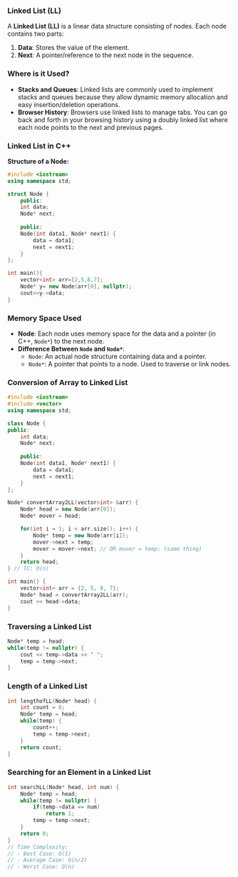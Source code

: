 ### Linked List (LL)

A **Linked List (LL)** is a linear data structure consisting of nodes. Each node contains two parts: 
1. **Data**: Stores the value of the element.
2. **Next**: A pointer/reference to the next node in the sequence.

### Where is it Used?

- **Stacks and Queues**: Linked lists are commonly used to implement stacks and queues because they allow dynamic memory allocation and easy insertion/deletion operations.
- **Browser History**: Browsers use linked lists to manage tabs. You can go back and forth in your browsing history using a doubly linked list where each node points to the next and previous pages.

### Linked List in C++

**Structure of a Node:**
```cpp
#include <iostream>
using namespace std;

struct Node {
    public:
    int data; 
    Node* next;  
    
    public:
    Node(int data1, Node* next1) {
        data = data1;
        next = next1;
    }
};

int main(){
    vector<int> arr=[2,5,8,7];
    Node* y= new Node(arr[0], nullptr);
    cout<<y->data;
}
```

### Memory Space Used

- **Node**: Each node uses memory space for the data and a pointer (in C++, `Node*`) to the next node.
- **Difference Between `Node` and `Node*`**:
  - `Node`: An actual node structure containing data and a pointer.
  - `Node*`: A pointer that points to a node. Used to traverse or link nodes.

### Conversion of Array to Linked List

```cpp
#include <iostream>
#include <vector>
using namespace std;

class Node {
public:
    int data;
    Node* next;
    
    public:
    Node(int data1, Node* next1) {
        data = data1;
        next = next1;
    }
};

Node* convertArray2LL(vector<int> &arr) {
    Node* head = new Node(arr[0]);
    Node* mover = head;

    for(int i = 1; i < arr.size(); i++) {
        Node* temp = new Node(arr[i]);
        mover->next = temp;
        mover = mover->next; // OR mover = temp; (same thing)
    }
    return head;
} // TC: O(n)

int main() {
    vector<int> arr = {2, 5, 8, 7};
    Node* head = convertArray2LL(arr);
    cout << head->data;
}
```

### Traversing a Linked List

```cpp
Node* temp = head;
while(temp != nullptr) {
    cout << temp->data << " ";
    temp = temp->next;
}
```

### Length of a Linked List

```cpp
int lengthofLL(Node* head) {
    int count = 0;
    Node* temp = head;
    while(temp) {
        count++;
        temp = temp->next;
    }
    return count;
}
```

### Searching for an Element in a Linked List

```cpp
int searchLL(Node* head, int num) {
    Node* temp = head;
    while(temp != nullptr) {
        if(temp->data == num) 
            return 1; 
        temp = temp->next;
    }
    return 0;
}
// Time Complexity: 
// - Best Case: O(1)
// - Average Case: O(n/2)
// - Worst Case: O(n)
```